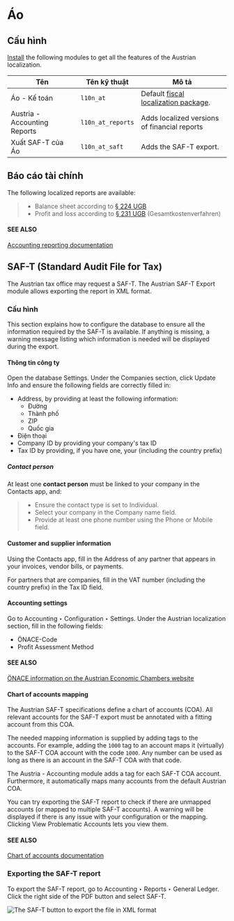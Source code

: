 # Áo

## Cấu hình

[Install](../../general/apps_modules.md#general-install) the following modules to get all the features of the Austrian
localization.

| Tên                          | Tên kỹ thuật      | Mô tả                                                                                            |
|------------------------------|-------------------|--------------------------------------------------------------------------------------------------|
| Áo - Kế toán                 | `l10n_at`         | Default [fiscal localization package](../fiscal_localizations.md#fiscal-localizations-packages). |
| Austria - Accounting Reports | `l10n_at_reports` | Adds localized versions of financial reports                                                     |
| Xuất SAF-T của Áo            | `l10n_at_saft`    | Adds the SAF-T export.                                                                           |

## Báo cáo tài chính

The following localized reports are available:

> - Balance sheet according to [§ 224 UGB](https://www.ris.bka.gv.at/NormDokument.wxe?Abfrage=Bundesnormen&Gesetzesnummer=10001702&Artikel=&Paragraf=224&Anlage=&Uebergangsrecht=)
> - Profit and loss according to [§ 231 UGB](https://www.ris.bka.gv.at/NormDokument.wxe?Abfrage=Bundesnormen&Gesetzesnummer=10001702&Artikel=&Paragraf=231&Anlage=&Uebergangsrecht=) (Gesamtkostenverfahren)

#### SEE ALSO
[Accounting reporting documentation](../accounting/reporting.md)

## SAF-T (Standard Audit File for Tax)

The Austrian tax office may request a SAF-T. The Austrian SAF-T Export module allows exporting the
report in XML format.

### Cấu hình

This section explains how to configure the database to ensure all the information required by the
SAF-T is available. If anything is missing, a warning message listing which information is needed
will be displayed during the export.

#### Thông tin công ty

Open the database Settings. Under the Companies section, click
Update Info and ensure the following fields are correctly filled in:

- Address, by providing at least the following information:
  - Đường
  - Thành phố
  - ZIP
  - Quốc gia
- Điện thoại
- Company ID by providing your company's tax ID
- Tax ID by providing, if you have one, your  (including the country prefix)

##### Contact person

At least one **contact person** must be linked to your company in the Contacts app, and:

> - Ensure the contact type is set to Individual.
> - Select your company in the Company name field.
> - Provide at least one phone number using the Phone or Mobile field.

#### Customer and supplier information

Using the Contacts app, fill in the Address of any partner that appears in
your invoices, vendor bills, or payments.

For partners that are companies, fill in the VAT number (including the country prefix) in the
Tax ID field.

#### Accounting settings

Go to Accounting ‣ Configuration ‣ Settings. Under the Austrian
localization section, fill in the following fields:

- ÖNACE-Code
- Profit Assessment Method

#### SEE ALSO
[ÖNACE information on the Austrian Economic Chambers website](https://www.wko.at/service/zahlen-daten-fakten/oenace.html)

#### Chart of accounts mapping

The Austrian SAF-T specifications define a chart of accounts (COA). All relevant accounts for the
SAF-T export must be annotated with a fitting account from this COA.

The needed mapping information is supplied by adding tags to the accounts. For example, adding the
`1000` tag to an account maps it (virtually) to the SAF-T COA account with the code `1000`. Any
number can be used as long as there is an account in the SAF-T COA with that code.

The Austria - Accounting module adds a tag for each SAF-T COA account. Furthermore, it
automatically maps many accounts from the default Austrian COA.

You can try exporting the SAF-T report to check if there are unmapped accounts (or mapped to
multiple SAF-T accounts). A warning will be displayed if there is any issue with your configuration
or the mapping. Clicking View Problematic Accounts lets you view them.

#### SEE ALSO
[Chart of accounts documentation](../accounting/get_started/chart_of_accounts.md)

### Exporting the SAF-T report

To export the SAF-T report, go to Accounting ‣ Reports ‣ General Ledger. Click
the right side of the PDF button and select SAF-T.

![The SAF-T button to export the file in XML format](applications/finance/fiscal_localizations/austria/austria-saft-button.png)
